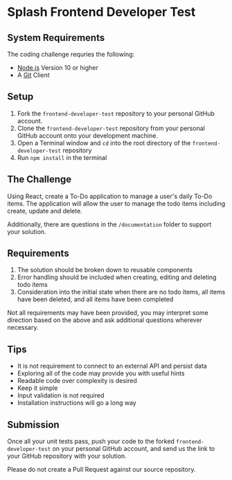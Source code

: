 # Splash Frontend Developer Test

## System Requirements

The coding challenge requries the following:

* [Node.js](https://nodejs.org/en/download/) Version 10 or higher
* A [Git](https://git-scm.com/downloads) Client

## Setup

1. Fork the `frontend-developer-test` repository to your personal GitHub account.
1. Clone the `frontend-developer-test` repository from your personal GitHub account onto your development machine.
1. Open a Terminal window and `cd` into the root directory of the `frontend-developer-test` repository
1. Run `npm install` in the terminal

## The Challenge

Using React, create a To-Do application to manage a user's daily To-Do items. The application will allow the user to manage the todo items including create, update and delete.

Additionally, there are questions in the `/documentation` folder to support your solution.

## Requirements

1. The solution should be broken down to reusable components
1. Error handling should be included when creating, editing and deleting todo items
1. Consideration into the initial state when there are no todo items, all items have been deleted, and all items have been completed

Not all requirements may have been provided, you may interpret some direction based on the above and ask additional questions wherever necessary.

## Tips

* It is not requirement to connect to an external API and persist data
* Exploring all of the code may provide you with useful hints
* Readable code over complexity is desired
* Keep it simple
* Input validation is not required
* Installation instructions will go a long way

## Submission

Once all your unit tests pass, push your code to the forked `frontend-developer-test` on your personal GitHub account, and send us the link to your GitHub repository with your solution.

Please do not create a Pull Request against our source repository.